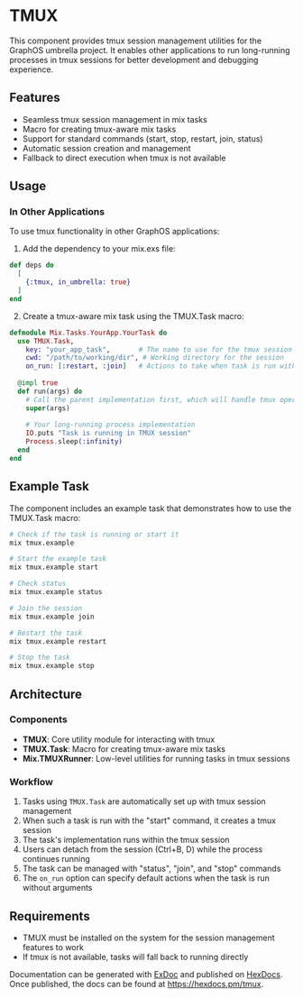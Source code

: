 # TMUX

This component provides tmux session management utilities for the GraphOS umbrella project. It enables other applications to run long-running processes in tmux sessions for better development and debugging experience.

## Features

- Seamless tmux session management in mix tasks
- Macro for creating tmux-aware mix tasks
- Support for standard commands (start, stop, restart, join, status)
- Automatic session creation and management
- Fallback to direct execution when tmux is not available

## Usage

### In Other Applications

To use tmux functionality in other GraphOS applications:

1. Add the dependency to your mix.exs file:

```elixir
def deps do
  [
    {:tmux, in_umbrella: true}
  ]
end
```

2. Create a tmux-aware mix task using the TMUX.Task macro:

```elixir
defmodule Mix.Tasks.YourApp.YourTask do
  use TMUX.Task,
    key: "your_app_task",       # The name to use for the tmux session
    cwd: "/path/to/working/dir", # Working directory for the session
    on_run: [:restart, :join]   # Actions to take when task is run with no args
    
  @impl true
  def run(args) do
    # Call the parent implementation first, which will handle tmux operations
    super(args)
    
    # Your long-running process implementation
    IO.puts "Task is running in TMUX session"
    Process.sleep(:infinity)
  end
end
```

## Example Task

The component includes an example task that demonstrates how to use the TMUX.Task macro:

```bash
# Check if the task is running or start it
mix tmux.example

# Start the example task
mix tmux.example start

# Check status
mix tmux.example status

# Join the session
mix tmux.example join

# Restart the task
mix tmux.example restart

# Stop the task
mix tmux.example stop
```

## Architecture

### Components

- **TMUX**: Core utility module for interacting with tmux
- **TMUX.Task**: Macro for creating tmux-aware mix tasks
- **Mix.TMUXRunner**: Low-level utilities for running tasks in tmux sessions

### Workflow

1. Tasks using `TMUX.Task` are automatically set up with tmux session management
2. When such a task is run with the "start" command, it creates a tmux session
3. The task's implementation runs within the tmux session
4. Users can detach from the session (Ctrl+B, D) while the process continues running
5. The task can be managed with "status", "join", and "stop" commands
6. The `on_run` option can specify default actions when the task is run without arguments

## Requirements

- TMUX must be installed on the system for the session management features to work
- If tmux is not available, tasks will fall back to running directly

Documentation can be generated with [ExDoc](https://github.com/elixir-lang/ex_doc)
and published on [HexDocs](https://hexdocs.pm). Once published, the docs can
be found at <https://hexdocs.pm/tmux>.

